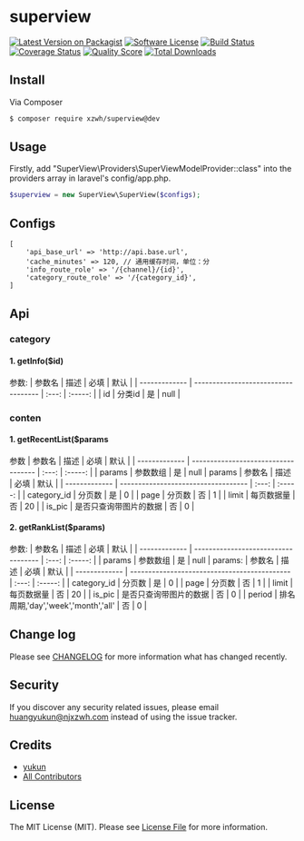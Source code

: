 # superview

[![Latest Version on Packagist][ico-version]][link-packagist]
[![Software License][ico-license]](LICENSE.md)
[![Build Status][ico-travis]][link-travis]
[![Coverage Status][ico-scrutinizer]][link-scrutinizer]
[![Quality Score][ico-code-quality]][link-code-quality]
[![Total Downloads][ico-downloads]][link-downloads]


## Install

Via Composer

``` bash
$ composer require xzwh/superview@dev
```

## Usage
Firstly, add "SuperView\Providers\SuperViewModelProvider::class" into the providers array in laravel's config/app.php.
``` php
$superview = new SuperView\SuperView($configs);
```

## Configs
```
[
    'api_base_url' => 'http://api.base.url',
    'cache_minutes' => 120, // 通用缓存时间，单位：分
    'info_route_role' => '/{channel}/{id}',
    'category_route_role' => '/{category_id}',
]
```


## Api
### category
#### 1. getInfo($id)
参数:
| 参数名        | 描述                                | 必填  | 默认    |
| ------------- | ----------------------------------- | :---: | :-----: |
| id            | 分类id                              | 是    | null    |
### conten
#### 1. getRecentList($params
参数
| 参数名        | 描述                                | 必填  | 默认    |
| ------------- | ----------------------------------- | :---: | :-----: |
| params        | 参数数组                            | 是    | null    |
params
| 参数名        | 描述                                | 必填  | 默认    |
| ------------- | ----------------------------------- | :---: | :-----: |
| category_id   | 分页数                              | 是    | 0       |
| page          | 分页数                              | 否    | 1       |
| limit         | 每页数据量                          | 否    | 20      |
| is_pic        | 是否只查询带图片的数据              | 否    | 0       |

#### 2. getRankList($params)
参数:
| 参数名        | 描述                                | 必填  | 默认    |
| ------------- | ----------------------------------- | :---: | :-----: |
| params        | 参数数组                            | 是    | null    |
params:
| 参数名        | 描述                                         | 必填  | 默认    |
| ------------- | -------------------------------------------- | :---: | :-----: |
| category_id   | 分页数                                       | 是    | 0       |
| page          | 分页数                                       | 否    | 1       |
| limit         | 每页数据量                                   | 否    | 20      |
| is_pic        | 是否只查询带图片的数据                       | 否    | 0       |
| period        | 排名周期,'day','week','month','all'          | 否    | 0       |

## Change log

Please see [CHANGELOG](CHANGELOG.md) for more information what has changed recently.


## Security

If you discover any security related issues, please email huangyukun@njxzwh.com instead of using the issue tracker.

## Credits

- [yukun][link-author]
- [All Contributors][link-contributors]

## License

The MIT License (MIT). Please see [License File](LICENSE.md) for more information.

[ico-version]: https://img.shields.io/packagist/v/xzwh/superview.svg?style=flat-square
[ico-license]: https://img.shields.io/badge/license-MIT-brightgreen.svg?style=flat-square
[ico-travis]: https://img.shields.io/travis/xzwh/superview/master.svg?style=flat-square
[ico-scrutinizer]: https://img.shields.io/scrutinizer/coverage/g/xzwh/superview.svg?style=flat-square
[ico-code-quality]: https://img.shields.io/scrutinizer/g/xzwh/superview.svg?style=flat-square
[ico-downloads]: https://img.shields.io/packagist/dt/xzwh/superview.svg?style=flat-square

[link-packagist]: https://packagist.org/packages/xzwh/superview
[link-travis]: https://travis-ci.org/xzwh/superview
[link-scrutinizer]: https://scrutinizer-ci.com/g/xzwh/superview/code-structure
[link-code-quality]: https://scrutinizer-ci.com/g/xzwh/superview
[link-downloads]: https://packagist.org/packages/xzwh/superview
[link-author]: https://coding.net/u/huangyukun
[link-contributors]: ../../contributors

